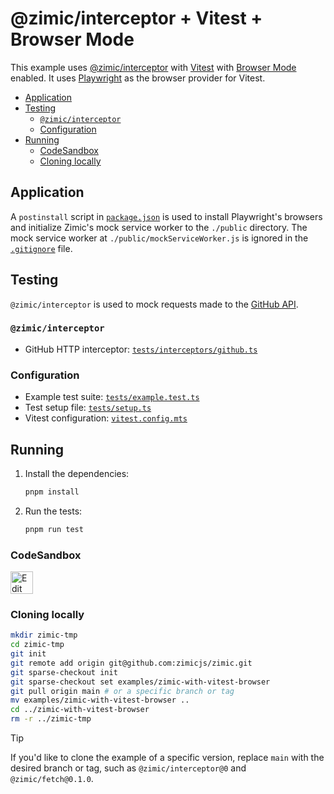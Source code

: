 <h1>
  @zimic/interceptor + Vitest + Browser Mode
</h1>

This example uses [@zimic/interceptor](https://www.npmjs.com/package/@zimic/interceptor) with
[Vitest](https://vitest.dev) with [Browser Mode](https://vitest.dev/guide/browser) enabled. It uses
[Playwright](https://playwright.dev) as the browser provider for Vitest.

- [Application](#application)
- [Testing](#testing)
  - [`@zimic/interceptor`](#zimicinterceptor)
  - [Configuration](#configuration)
- [Running](#running)
  - [CodeSandbox](#codesandbox)
  - [Cloning locally](#cloning-locally)

## Application

A `postinstall` script in [`package.json`](./package.json) is used to install Playwright's browsers and initialize
Zimic's mock service worker to the `./public` directory. The mock service worker at `./public/mockServiceWorker.js` is
ignored in the [`.gitignore`](./.gitignore) file.

## Testing

`@zimic/interceptor` is used to mock requests made to the [GitHub API](https://docs.github.com/rest).

### `@zimic/interceptor`

- GitHub HTTP interceptor: [`tests/interceptors/github.ts`](./tests/interceptors/github.ts)

### Configuration

- Example test suite: [`tests/example.test.ts`](./tests/example.test.ts)
- Test setup file: [`tests/setup.ts`](./tests/setup.ts)
- Vitest configuration: [`vitest.config.mts`](./vitest.config.mts)

## Running

1. Install the dependencies:

   ```bash
   pnpm install
   ```

2. Run the tests:

   ```bash
   pnpm run test
   ```

### CodeSandbox

<a href="https://codesandbox.io/p/sandbox/github/zimicjs/zimic/tree/main/examples/zimic-with-vitest-browser">
  <img
    src="https://codesandbox.io/static/img/play-codesandbox.svg"
    alt="Edit in CodeSandbox"
    height="36px"
  />
</a>

### Cloning locally

```bash
mkdir zimic-tmp
cd zimic-tmp
git init
git remote add origin git@github.com:zimicjs/zimic.git
git sparse-checkout init
git sparse-checkout set examples/zimic-with-vitest-browser
git pull origin main # or a specific branch or tag
mv examples/zimic-with-vitest-browser ..
cd ../zimic-with-vitest-browser
rm -r ../zimic-tmp
```

> [!TIP]
>
> If you'd like to clone the example of a specific version, replace `main` with the desired branch or tag, such as
> `@zimic/interceptor@0` and `@zimic/fetch@0.1.0`.
